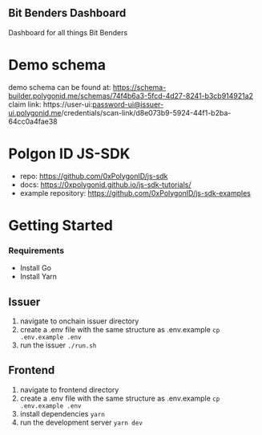 ## Bit Benders Dashboard
Dashboard for all things Bit Benders

# Demo schema 
demo schema can be found at: https://schema-builder.polygonid.me/schemas/74f4b6a3-5fcd-4d27-8241-b3cb914921a2
claim link: https://user-ui:password-ui@issuer-ui.polygonid.me/credentials/scan-link/d8e073b9-5924-44f1-b2ba-64cc0a4fae38

# Polgon ID JS-SDK
- repo: https://github.com/0xPolygonID/js-sdk
- docs: https://0xpolygonid.github.io/js-sdk-tutorials/
- example repository: https://github.com/0xPolygonID/js-sdk-examples

# Getting Started 

### Requirements
- Install Go
- Install Yarn

## Issuer
1. navigate to onchain issuer directory 
2. create a .env file with the same structure as .env.example ```cp .env.example .env```
3. run the issuer ```./run.sh```

## Frontend
1. navigate to frontend directory
2. create a .env file with the same structure as .env.example ```cp .env.example .env```
3. install dependencies ```yarn```
4. run the development server ```yarn dev```


